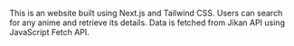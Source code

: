 This is an website built using Next.js and Tailwind CSS. Users can search for any anime and retrieve its details. Data is fetched from Jikan API using JavaScript Fetch API.

